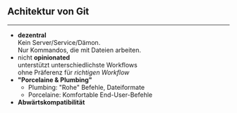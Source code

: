 

## Achitektur von Git



---



 * **dezentral** \
   Kein Server/Service/Dämon. \
   Nur Kommandos, die mit Dateien arbeiten.
 * nicht **opinionated** \
   unterstützt unterschiedlichste Workflows \
   ohne Präferenz für *richtigen Workflow*
 * **"Porcelaine & Plumbing"**
   - Plumbing: "Rohe" Befehle, Dateiformate
   - Porcelaine: Komfortable End-User-Befehle
 * **Abwärtskompatibilität**
